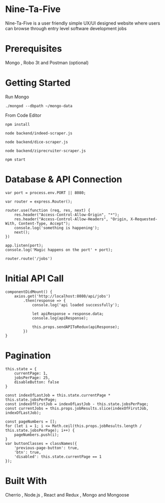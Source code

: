 # Nine-Ta-Five

Nine-Ta-Five is a user friendly simple UX/UI designed website where users can browse through entry level software development jobs

# Prerequisites 

Mongo , Robo 3t  and  Postman (optional) 

# Getting Started

Run Mongo
````
./mongod --dbpath ~/mongo-data
````
From Code Editor
````
npm install
````
````
node backend/indeed-scraper.js 
````
````
node backend/dice-scraper.js 
````
````
node backend/ziprecruiter-scraper.js
````
````
npm start
````

# Database & API Connection
````
var port = process.env.PORT || 8080;

var router = express.Router();

router.use(function (req, res, next) {
    res.header("Access-Control-Allow-Origin", "*");
    res.header("Access-Control-Allow-Headers", "Origin, X-Requested-With, Content-Type, Accept");
    console.log('something is happening');
    next();
})

app.listen(port);
console.log('Magic happens on the port' + port);

router.route('/jobs')
````

# Initial API Call
````
componentDidMount() {
    axios.get('http://localhost:8080/api/jobs')
        .then(response => {
            console.log('api loaded successfully');

            let apiResponse = response.data;
            console.log(apiResponse);

            this.props.sendAPIToRedux(apiResponse);
        })
}
````

# Pagination
````
this.state = {
    currentPage: 1,
    jobsPerPage: 25,
    disableButton: false
}

const indexOfLastJob = this.state.currentPage * this.state.jobsPerPage;
const indexOfFirstJob = indexOfLastJob - this.state.jobsPerPage;
const currentJobs = this.props.jobResults.slice(indexOfFirstJob, indexOfLastJob);

const pageNumbers = [];
for (let i = 1; i <= Math.ceil(this.props.jobResults.length / this.state.jobsPerPage); i++) {
    pageNumbers.push(i);
}
var buttonClasses = classNames({
    'previous-page-button': true,
    'btn': true,
    'disabled': this.state.currentPage == 1
});
````
        
# Built With

Cherrio , Node.js , React and Redux , Mongo and Mongoose
